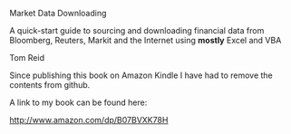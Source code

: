 Market Data Downloading

A quick-start guide to sourcing and downloading financial data from
Bloomberg, Reuters, Markit and the Internet using **mostly** Excel and VBA

Tom Reid

Since publishing this book on Amazon Kindle I have had to remove the contents from github.

A link to my book can be found here:

http://www.amazon.com/dp/B07BVXK78H

